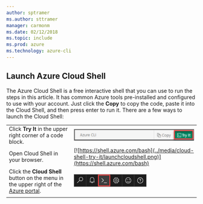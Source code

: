 ```yaml
---
author: sptramer
ms.author: sttramer
manager: carmonm
ms.date: 02/12/2018 
ms.topic: include
ms.prod: azure
ms.technology: azure-cli
---
```

## Launch Azure Cloud Shell

The Azure Cloud Shell is a free interactive shell that you can use to run the steps in this article. It has common Azure tools pre-installed and configured to use with your account. Just click the **Copy** to copy the code, paste it into the Cloud Shell, and then press enter to run it.  There are a few ways to launch the Cloud Shell:

|  |   |
|-----------------------------------------------|---|
| Click **Try It** in the upper right corner of a code block. | ![Cloud Shell in this article](../media/cloud-shell-try-it/cli-try-it.png) |
| Open Cloud Shell in your browser. | [![https://shell.azure.com/bash](../media/cloud-shell-try-it/launchcloudshell.png)](https://shell.azure.com/bash) |
| Click the **Cloud Shell** button on the menu in the upper right of the [Azure portal](https://portal.azure.com). | ![Cloud Shell in the portal](../media/cloud-shell-try-it/cloud-shell-menu.png) |
|  |  |
